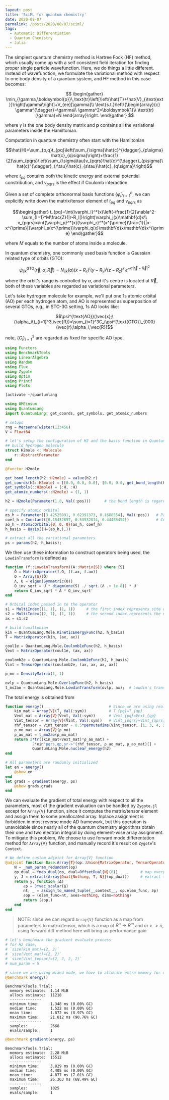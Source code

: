 ```yaml
---
layout: post
title: 'SciML for quantum chemistry'
date: 2020-08-07
permalink: /posts/2020/08/07/sciml/
tags: 
  - Automatic Differentiation
  - Quantum Chemistry
  - Julia
---
```


The simplest quantum chemistry method is Hartree Fock (HF) method, which usually come up with a self consistent field iteration for finding proper single particle wavefunction. Here, we do things a little different. Instead of wavefunction, we formulate the variational method with respect to one body density of a quantum system, and HF method in this case becomes:

$$
\begin{gather}
\min_{\gamma,\boldsymbol{p}}\,\text{tr}\left[\left(\hat{T}+\hat{V}_{\text{ext}}\right)\gamma\right]+V_{ee}[\gamma]\\
\text{s.t.}\left\{\begin{array}{c}
\gamma^{\dagger}=\gamma\\
\gamma^2=\boldsymbol{1}\\
\text{tr}(\gamma)=N
\end{array}\right.
\end{gather}
$$

where $\gamma$ is the one body density matrix and $\boldsymbol{p}$ contains all the variational parameters inside the Hamiltonian.

Computation in quantum chemistry often start with the Hamiltonian


$$\hat{H}=\sum_{p,q}t_{pq}\left(\sum_{\sigma}\hat{c}^{\dagger}_{p\sigma}\hat{c}_{q\sigma}\right)+\frac{1}{2}\sum_{pqrs}\left(\sum_{\sigma\tau}v_{pqrs}\hat{c}^{\dagger}_{p\sigma}\hat{c}^{\dagger}_{r\tau}\hat{c}_{s\tau}\hat{c}_{q\sigma}\right)$$


where $t_{pq}$ contains both the kinetic energy and external potential constribution, and $v_{pqrs}$ is the effect if Coulomb interaction.


Given a set of complete orthonormal basis functions $\{\varphi_i\}_{i=1}^{n}$, we can explicitly write down the matrix/tensor element of $t_{pq}$ and $v_{pqrs}$ as


$$\begin{gather}
t_{pq}=\int{\varphi_i}^*(x)\left(-\frac{1}{2}\nabla^2-\sum_{I=1}^M\frac{Z}{|r-R_I|}\right)\varphi_j(x)\mathbf{d}x\\
v_{pqrs}=\int{\varphi_p}^*(x){\varphi_r}^*(x^{\prime})\frac{1}{|x-x^{\prime}|}\varphi_s(x^{\prime})\varphi_q(x)\mathbf{d}x\mathbf{d}x^{\prime}
\end{gather}$$


where $M$ equals to the number of atoms inside a molecule.

In quantum chemistry, one commonly used basis function is Gaussian related type of orbits (GTO):


$$\psi^{\text{GTO}}_{ijk}(\vec{r}; \alpha, \vec{R})=N_{ijk}(\alpha)(x-R_x)^i(y-R_y)^j(z-R_z)^k\,e^{-\alpha|\vec{r}-\vec{R}|^2}$$


where the orbit's range is controlled by $\alpha$, and it's centre is located at $\vec{R}$, both of these variables are regarded as variational parameters.

Let's take hydrogen molecule for example, we'll put one $1$s atomic orbital (AO) per each hydrogen atom, and AO is represented as superposition of several GTOs, e.g., in STO-$3$G setting, $1$s AO looks like:


$$\psi^{\text{AO}}(\vec{x};\{\alpha_i\}_{i=1}^3,\vec{R})=\sum_{i=1}^3C_i\psi^{\text{GTO}}_{000}(\vec{r};\alpha_i,\vec{R})$$


note, $\{C_i\}_{i=1}^3$ are regarded as fixed for specific AO type.



```julia
using Functors
using BenchmarkTools
using LinearAlgebra
using Random
using Flux
using Zygote
using Optim
using Printf
using Plots
```


```julia
]activate ~/quantumlang
```



```julia
using OMEinsum
using QuantumLang
import QuantumLang: get_coords, get_symbols, get_atomic_numbers
```



```julia
# setups
rng = MersenneTwister(123456)
V = Float64
```




```julia
# let's setup the configuration of H2 and the basis function in QuantumLang.jl
## build hydrogen molecule
struct H2mole <: Molecule
    r::AbstractParameter
end

@functor H2mole

get_bond_length(h2::H2mole) = value(h2.r)
get_coords(h2::H2mole) = [[0.0, 0.0, 0.0], [0.0, 0.0, get_bond_length(h2)]]
get_symbols(::H2mole) = (:H, :H)
get_atomic_numbers(::H2mole) = (1, 1)

h2 = H2mole(Parameter(1.0, Val(:pos)))      # the bond length is regarded as a parameter

# specify atomic orbital
αs_h = Parameter([3.42525091, 0.62391373, 0.1688554], Val(:pos))   # Parameter is variant
coef_h = Constant([0.15432897, 0.53532814, 0.44463454])            # Constant is invariant
ao_h = AtomicOrbital{0, 0, 0}(αs_h, coef_h)
h_basis = Basis((H=(ao_h,),))

# extract all the variational parameters
ps = params(h2, h_basis);
```

We then use these information to construct operators being used, the `LowdinTransform` is defined as
```julia
function (f::LowdinTransform)(A::Matrix{S}) where {S}
    Ô = MatrixOperator(f.O, (f.ax, f.ax))
    O = Array{S}(Ô)
    Λ, U = eigen(Symmetric(O))
    O_inv_sqrt = U * diagm(one(S) ./ sqrt.(Λ .+ 1e-8)) * U'
    return O_inv_sqrt * A * O_inv_sqrt'
end
```


```julia
# Orbital index passed in to the operator
s1 = MultiIndex((1, 1), (1, 1))     # the first index represents site of hydrogen atom,
s2 = MultiIndex((2, 1), (1, 1))     # the second index represents the number of AO placed at each atom
ax = s1:s2

# build hamiltonian
kin = QuantumLang.Mole.KineticEnergyFunc(h2, h_basis)
T̂ = MatrixOperator(kin, (ax, ax))

coul1e = QuantumLang.Mole.Coulomb1eFunc(h2, h_basis)
V̂ext = MatrixOperator(coul1e, (ax, ax))

coulomb2e = QuantumLang.Mole.Coulomb2eFunc(h2, h_basis)
V̂int = TensorOperator(coulomb2e, (ax, ax, ax, ax))

ρ_mo = DensityMatrix(1, 1)

ovlp = QuantumLang.Mole.OverlapFunc(h2, h_basis)
t_mo2ao = QuantumLang.Mole.LowdinTransform(ovlp, ax);  # Lowdin's transformation is used to orthogonalize the AOs
```

The total energy is obtained from


```julia
function energy()                             # Since we are using real orbitals, we can reduce the computation by exploring symmetry of the matrix
    kin_mat = Array{V}(T̂, Val(:sym))          # T_{pq}=T_{qp}
    Vext_mat = Array{V}(V̂ext, Val(:sym))      # Vext_{pq}=Vext_{qp}
    Vint_tensor = Array{V}(V̂int, Val(:sym))   # Vint_{pqrs}=Vint_{qprs}=Vint_{pqsr}=Vint_{qpsr}=Vint_{rspq}=Vint_{rsqp}=Vint_{srpq}=Vint_{srqp}
    rhf_tensor = Vint_tensor - 0.5*permutedims(Vint_tensor, (1, 3, 4, 2))    # Restricted HF approximation
    ρ_mo_mat = Array{V}(ρ_mo)
    ρ_ao_mat = t_mo2ao(ρ_mo_mat)
    return 2*tr((kin_mat+Vext_mat)*ρ_ao_mat) + 
            2*ein"pqrs,qp,sr->"(rhf_tensor, ρ_ao_mat, ρ_ao_mat)[] +
            QuantumLang.Mole.nuclear_energy(h2)
end

# All parameters are randomly initialized 
let en = energy()
    @show en
end
let grads = gradient(energy, ps)
    @show grads.grads
end
```

We can evaluate the gradient of total energy with respect to all the parameters, most of the gradient evaluation can be handled by `Zygote.jl` except for `Array{V}` function, since it computes the matrix/tensor element and assign them to some preallocated array. Inplace assignment is forbidden in most reverse mode AD framework, but this operation is unavoidable since nearly all of the quantum chemistry algorithms obtain their one and two electron integral by doing element-wise array assignment. To mitigate this problem, We choose to use forward mode differentation method for `Array{V}` function, and manually record it's result on `Zygote`'s `Context`.
```julia
# We define custom adjoint for Array{V} function
@adjoint function Base.Array{T}(op::Union{MatrixOperator, TensorOperator}) where {T}
    N = _num_param_redundant(op)
    op_dual = fmap_dual(op, dual=OffsetDual{N}(0))          # map every optimizable parameter to a dual number
    y, J = extract(Array{Dual{Nothing, T, N}}(op_dual))     # extract the result and jacobian
    return y, function (Δ)
        ∂p = J*vec_scalar(Δ)
        nt, _ = assign_to_named_tuple(__context__, op.elem_func, ∂p)
        ∂op = (elem_func=nt, axes=nothing, dims=nothing)
        return (∂op,)
    end
end
```
> NOTE: since we can regard `Array{V}` function as a map from parameters to matrix/tensor, which is a map of $R^n\to R^{m}$ and $m>>n$, using forward diff method here will bring us performance gain


```julia
# let's benchmark the gradient evaluate process
# for H2 case, 
# `size(kin_mat)=(2, 2)`
# `size(Vext_mat)=(2, 2)`
# `size(Vint_tensor)=(2, 2, 2, 2)`
# num_param = 5

# since we are using mixed mode, we have to allocate extra memory for dual numbers in the forward process, compute and collect the gradient
@benchmark energy()
```




    BenchmarkTools.Trial: 
      memory estimate:  1.14 MiB
      allocs estimate:  11218
      --------------
      minimum time:     1.348 ms (0.00% GC)
      median time:      1.522 ms (0.00% GC)
      mean time:        1.872 ms (8.97% GC)
      maximum time:     21.812 ms (90.76% GC)
      --------------
      samples:          2668
      evals/sample:     1




```julia
@benchmark gradient(energy, ps)
```




    BenchmarkTools.Trial: 
      memory estimate:  2.28 MiB
      allocs estimate:  15512
      --------------
      minimum time:     3.829 ms (0.00% GC)
      median time:      4.405 ms (0.00% GC)
      mean time:        4.877 ms (7.01% GC)
      maximum time:     26.363 ms (68.49% GC)
      --------------
      samples:          1025
      evals/sample:     1


